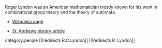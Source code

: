 Roger Lyndon was an American mathematician mostly known for his work in combinatorial group theory and the theory of automata.

* [Wikipedia page](http://en.wikipedia.org/wiki/Roger_Lyndon)

* [St. Andrews history article](http://www-history.mcs.st-and.ac.uk/Biographies/Lyndon.html)

category:people
[[!redirects R.C.Lyndon]]
[[!redirects R. Lyndon]]